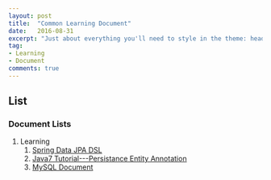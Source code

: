 ```yaml
---
layout: post
title:  "Common Learning Document"
date:   2016-08-31
excerpt: "Just about everything you'll need to style in the theme: headings, paragraphs, blockquotes, tables, code blocks, and more."
tag:
- Learning
- Document
comments: true
---
```


## List

### Document Lists

1. Learning
   1. [Spring Data JPA DSL](http://docs.spring.io/spring-data/data-jpa/docs/current/reference/html/#repositories.query-methods.details)
   2. [Java7 Tutorial---Persistance Entity Annotation](https://docs.oracle.com/javaee/7/tutorial/persistence-intro002.htm#BNBQN)
   3. [MySQL Document](http://mysql.2ste.com)
